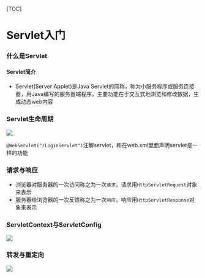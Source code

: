 [TOC]





# Servlet入门



### 什么是Servlet

#### Servlet简介

- Servlet(Server Applet)是Java Servlet的简称，称为小服务程序或服务连接器，用Java编写的服务器端程序，主要功能在于交互式地浏览和修改数据，生成动态web内容



### Servlet生命周期

![](http://a3.qpic.cn/psb?/V11ree7s3wel2Y/krwqlNaAxPPvjl*L85NIjo3jCKM6aRsRmlm3qn2Aq9U!/c/dEYBAAAAAAAA&ek=1&kp=1&pt=0&bo=8QIPAQAAAAADF88!&tl=1&vuin=3481376519&tm=1536282000&sce=60-2-2&rf=0-0)

`@WebServlet("/LoginServlet")`注解servlet，和在web.xml里面声明servlet是一样的功能



### 请求与响应

+ 浏览器对服务器的一次访问称之为一次`请求`，请求用`HttpServletRequest`对象来表示
+ 服务器给浏览器的一次反馈称之为一次`响应`，响应用`HttpServletResponse`对象来表示



### ServletContext与ServletConfig

![](http://a4.qpic.cn/psb?/V11ree7s3wel2Y/QZxz1aCrscLu39Uy2VJdAT6C0BoMvtzyUfnLJjbkM*w!/c/dDcBAAAAAAAA&ek=1&kp=1&pt=0&bo=VAXPAQAAAAADN40!&tl=1&vuin=3481376519&tm=1536285600&sce=60-2-2&rf=0-0)



### 转发与重定向

![](http://a3.qpic.cn/psb?/V11ree7s3wel2Y/Fxj9N3TTE13SNE.yMJv2HKKIrKvSSoLFrP*GXXbqAJY!/m/dFIBAAAAAAAAnull&bo=MAXsAQAAAAADB*o!&rf=photolist&t=5)



